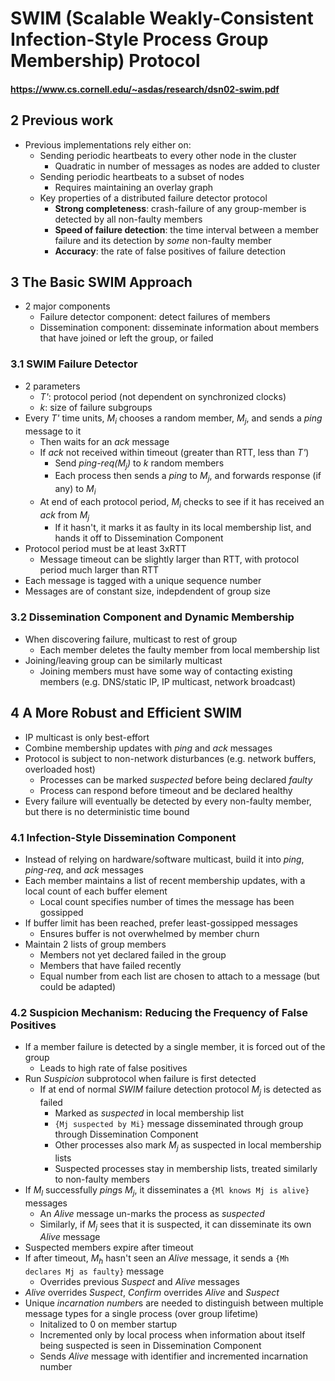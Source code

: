 # SWIM (Scalable Weakly-Consistent Infection-Style Process Group Membership) Protocol

#### https://www.cs.cornell.edu/~asdas/research/dsn02-swim.pdf

## 2 Previous work
- Previous implementations rely either on:
  - Sending periodic heartbeats to every other node in the cluster
    - Quadratic in number of messages as nodes are added to cluster
  - Sending periodic heartbeats to a subset of nodes
    - Requires maintaining an overlay graph
  - Key properties of a distributed failure detector protocol
    - **Strong completeness**: crash-failure of any group-member is detected by all non-faulty members
    - **Speed of failure detection**: the time interval between a member failure and its detection by *some* non-faulty member
    - **Accuracy**: the rate of false positives of failure detection
## 3 The Basic SWIM Approach
- 2 major components
  - Failure detector component: detect failures of members
  - Dissemination component: disseminate information about members that have joined or left the group, or failed
### 3.1 SWIM Failure Detector
- 2 parameters
  - *T'*: protocol period (not dependent on synchronized clocks)
  - *k*: size of failure subgroups
- Every *T'* time units, *M<sub>i</sub>* chooses a random member, *M<sub>j</sub>*, and sends a *ping* message to it
  - Then waits for an *ack* message
  - If *ack* not received within timeout (greater than RTT, less than *T'*)
    - Send *ping-req(*M<sub>j</sub>*)* to *k* random members
    - Each process then sends a *ping* to *M<sub>j</sub>*, and forwards response (if any) to *M<sub>i</sub>*
  - At end of each protocol period, *M<sub>i</sub>* checks to see if it has received an *ack* from *M<sub>j</sub>*
    - If it hasn't, it marks it as faulty in its local membership list, and hands it off to Dissemination Component
- Protocol period must be at least 3xRTT
  - Message timeout can be slightly larger than RTT, with protocol period much larger than RTT
- Each message is tagged with a unique sequence number
- Messages are of constant size, indepdendent of group size
### 3.2 Dissemination Component and Dynamic Membership
- When discovering failure, multicast to rest of group
  - Each member deletes the faulty member from local membership list
- Joining/leaving group can be similarly multicast
  - Joining members must have some way of contacting existing members (e.g. DNS/static IP, IP multicast, network broadcast)
## 4 A More Robust and Efficient SWIM
- IP multicast is only best-effort
- Combine membership updates with *ping* and *ack* messages
- Protocol is subject to non-network disturbances (e.g. network buffers, overloaded host)
  - Processes can be marked *suspected* before being declared *faulty*
  - Process can respond before timeout and be declared healthy
- Every failure will eventually be detected by every non-faulty member, but there is no deterministic time bound
### 4.1 Infection-Style Dissemination Component
- Instead of relying on hardware/software multicast, build it into *ping*, *ping-req*, and *ack* messages
- Each member maintains a list of recent membership updates, with a local count of each buffer element
  - Local count specifies number of times the message has been gossipped
- If buffer limit has been reached, prefer least-gossipped messages
  - Ensures buffer is not overwhelmed by member churn
- Maintain 2 lists of group members
  - Members not yet declared failed in the group
  - Members that have failed recently
  - Equal number from each list are chosen to attach to a message (but could be adapted)
### 4.2 Suspicion Mechanism: Reducing the Frequency of False Positives
- If a member failure is detected by a single member, it is forced out of the group
  - Leads to high rate of false positives
- Run *Suspicion* subprotocol when failure is first detected
  - If at end of normal *SWIM* failure detection protocol *M<sub>j</sub>* is detected as failed
    - Marked as *suspected* in local membership list
    - `{Mj suspected by Mi}` message disseminated through group through Dissemination Component
    - Other processes also mark *M<sub>j</sub>* as suspected in local membership lists
    - Suspected processes stay in membership lists, treated similarly to non-faulty members
- If *M<sub>l</sub>* successfully *ping*s *M<sub>j</sub>*, it disseminates a `{Ml knows Mj is alive}` messages
  - An *Alive* message un-marks the process as *suspected*
  - Similarly, if *M<sub>j</sub>* sees that it is suspected, it can disseminate its own *Alive* message
- Suspected members expire after timeout
- If after timeout, *M<sub>h</sub>* hasn't seen an *Alive* message, it sends a `{Mh declares Mj as faulty}` message
  - Overrides previous *Suspect* and *Alive* messages
- *Alive* overrides *Suspect*, *Confirm* overrides *Alive* and *Suspect*
- Unique *incarnation number*s are needed to distinguish between multiple message types for a single process (over group lifetime)
  - Initalized to 0 on member startup
  - Incremented only by local process when information about itself being suspected is seen in Dissemination Component
  - Sends *Alive* message with identifier and incremented incarnation number
